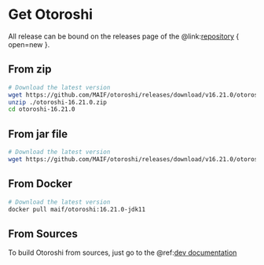 # Get Otoroshi

All release can be bound on the releases page of the @link:[repository](https://github.com/MAIF/otoroshi/releases) { open=new }.

## From zip

```sh
# Download the latest version
wget https://github.com/MAIF/otoroshi/releases/download/v16.21.0/otoroshi-16.21.0.zip
unzip ./otoroshi-16.21.0.zip
cd otoroshi-16.21.0
```

## From jar file

```sh
# Download the latest version
wget https://github.com/MAIF/otoroshi/releases/download/v16.21.0/otoroshi.jar
```

## From Docker

```sh
# Download the latest version
docker pull maif/otoroshi:16.21.0-jdk11
```

## From Sources

To build Otoroshi from sources, just go to the @ref:[dev documentation](../dev.md)
